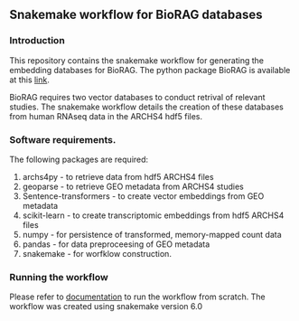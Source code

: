 
## Snakemake workflow for BioRAG databases

### Introduction

This repository contains the snakemake workflow for generating the embedding databases for BioRAG. The python package BioRAG is available at this [link](https://github.com/wlchin/bioRAG).

BioRAG requires two vector databases to conduct retrival of relevant studies. The snakemake workflow details the creation of these databases from human RNAseq data in the ARCHS4 hdf5 files.

### Software requirements.

The following packages are required:
1. archs4py - to retrieve data from hdf5 ARCHS4 files
2. geoparse - to retrieve GEO metadata from ARCHS4 studies
3. Sentence-transformers - to create vector embeddings from GEO metadata
4. scikit-learn - to create transcriptomic embeddings from hdf5 ARCHS4 files
4. numpy - for persistence of transformed, memory-mapped count data
5. pandas - for data preproceesing of GEO metadata
6. snakemake - for worfklow construction.

### Running the workflow

Please refer to [documentation](https://snakemake.readthedocs.io/en/stable/) to run the workflow from scratch. The workflow was created using snakemake version 6.0
